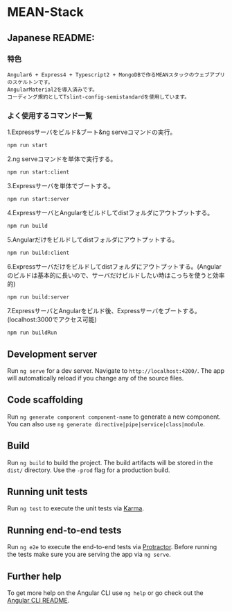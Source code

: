 # MEAN-Stack

## Japanese README:
### 特色
    Angular6 + Express4 + Typescript2 + MongoDBで作るMEANスタックのウェブアプリのスケルトンです。
    AngularMaterial2を導入済みです。
    コーディング規約としてTslint-config-semistandardを使用しています。
    
### よく使用するコマンド一覧
1.Expressサーバをビルド&ブート&ng serveコマンドの実行。

    npm run start
    
2.ng serveコマンドを単体で実行する。

    npm run start:client
    
3.Expressサーバを単体でブートする。
    
    npm run start:server
    
4.ExpressサーバとAngularをビルドしてdistフォルダにアウトプットする。
    
    npm run build
  
5.Angularだけをビルドしてdistフォルダにアウトプットする。
    
    npm run build:client    
      
6.Expressサーバだけをビルドしてdistフォルダにアウトプットする。(Angularのビルドは基本的に長いので、サーバだけビルドしたい時はこっちを使うと効率的)
     
    npm run build:server
    
7.ExpressサーバとAngularをビルド後、Expressサーバをブートする。(localhost:3000でアクセス可能)
    
    npm run buildRun
  
## Development server

Run `ng serve` for a dev server. Navigate to `http://localhost:4200/`. The app will automatically reload if you change any of the source files.

## Code scaffolding

Run `ng generate component component-name` to generate a new component. You can also use `ng generate directive|pipe|service|class|module`.

## Build

Run `ng build` to build the project. The build artifacts will be stored in the `dist/` directory. Use the `-prod` flag for a production build.

## Running unit tests

Run `ng test` to execute the unit tests via [Karma](https://karma-runner.github.io).

## Running end-to-end tests

Run `ng e2e` to execute the end-to-end tests via [Protractor](http://www.protractortest.org/).
Before running the tests make sure you are serving the app via `ng serve`.

## Further help

To get more help on the Angular CLI use `ng help` or go check out the [Angular CLI README](https://github.com/angular/angular-cli/blob/master/README.md).
